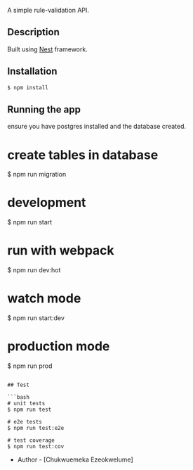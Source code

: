 
A simple rule-validation API.


## Description
Built using [Nest](https://github.com/nestjs/nest) framework.

## Installation

```bash
$ npm install
```

## Running the app
ensure you have postgres installed and the database created.

# create tables in database
$ npm run migration

# development
$ npm run start

# run with webpack
$ npm run dev:hot

# watch mode
$ npm run start:dev

# production mode
$ npm run prod
```

## Test

```bash
# unit tests
$ npm run test

# e2e tests
$ npm run test:e2e

# test coverage
$ npm run test:cov
```

- Author - [Chukwuemeka Ezeokwelume]
